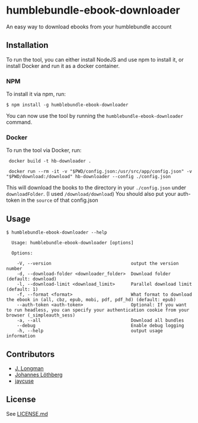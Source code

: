 # humblebundle-ebook-downloader

An easy way to download ebooks from your humblebundle account

## Installation

To run the tool, you can either install NodeJS and use npm to install it, or install Docker and run it as a docker container.

### NPM
To install it via npm, run:

```shell
$ npm install -g humblebundle-ebook-downloader
```

You can now use the tool by running the `humblebundle-ebook-downloader` command.

### Docker
To run the tool via Docker, run:

```shell
 docker build -t hb-downloader .

 docker run --rm -it -v "$PWD/config.json:/usr/src/app/config.json" -v "$PWD/download:/download" hb-downloader --config ./config.json
```
This will download the books to the directory in your `./config.json` under `downloadFolder`. (I used `/download/download`)
You should also put your auth-token in the `source` of that config.json

## Usage

```shell
$ humblebundle-ebook-downloader --help

  Usage: humblebundle-ebook-downloader [options]

  Options:

    -V, --version                              output the version number
    -d, --download-folder <downloader_folder>  Download folder (default: download)
    -l, --download-limit <download_limit>      Parallel download limit (default: 1)
    -f, --format <format>                      What format to download the ebook in (all, cbz, epub, mobi, pdf, pdf_hd) (default: epub)
    --auth-token <auth-token>                  Optional: If you want to run headless, you can specify your authentication cookie from your browser (_simpleauth_sess)
    -a, --all                                  Download all bundles
    --debug                                    Enable debug logging
    -h, --help                                 output usage information
```

## Contributors
- [J. Longman](https://github.com/jlongman)
- [Johannes Löthberg](https://github.com/kyrias)
- [jaycuse](https://github.com/jaycuse)

## License
See [LICENSE.md](LICENSE.md)
